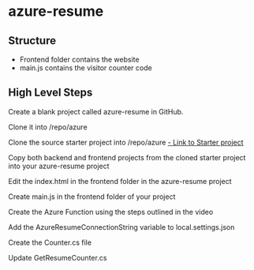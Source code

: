 # azure-resume

## Structure
- Frontend folder contains the website
- main.js contains the visitor counter code


## High Level Steps

Create a blank project called azure-resume in GitHub.

Clone it into /repo/azure

Clone the source starter project into /repo/azure
[- Link to Starter project](https://github.com/ACloudGuru-Resources/acg-project-azure-resume-starter)

Copy both backend and frontend projects from the cloned starter project into your azure-resume project

Edit the index.html in the frontend folder in the azure-resume project

Create main.js in the frontend folder of your project

Create the Azure Function using the steps outlined in the video

Add the AzureResumeConnectionString variable to local.settings.json

Create the Counter.cs file

Update GetResumeCounter.cs


